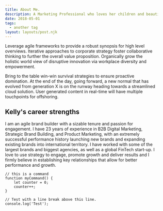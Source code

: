 ```yaml
---
title: About Me.
description: A Marketing Professional who loves her children and beautiful things.
date: 2018-05-01
tags:
  - another tag
layout: layouts/post.njk
---
```


Leverage agile frameworks to provide a robust synopsis for high level overviews. Iterative approaches to corporate strategy foster collaborative thinking to further the overall value proposition. Organically grow the holistic world view of disruptive innovation via workplace diversity and empowerment.

Bring to the table win-win survival strategies to ensure proactive domination. At the end of the day, going forward, a new normal that has evolved from generation X is on the runway heading towards a streamlined cloud solution. User generated content in real-time will have multiple touchpoints for offshoring.

## Kelly's career strengths

I am an agile brand builder with a sizable tenure and passion for engagement. I have 23 years of experience in B2B Digital Marketing, Strategic Brand Building, and Product Marketing, with an extremely successful performance history launching new brands and expanding existing brands into international territory. I have worked with some of the largest brands and biggest agencies, as well as a global FinTech start-up. I love to use strategy to engage, promote growth and deliver results and I firmly believe in establishing key relationships that allow for better performance and growth.

```text/2-3
// this is a command
function myCommand() {
	let counter = 0;
	counter++;
}

// Test with a line break above this line.
console.log('Test');
```
